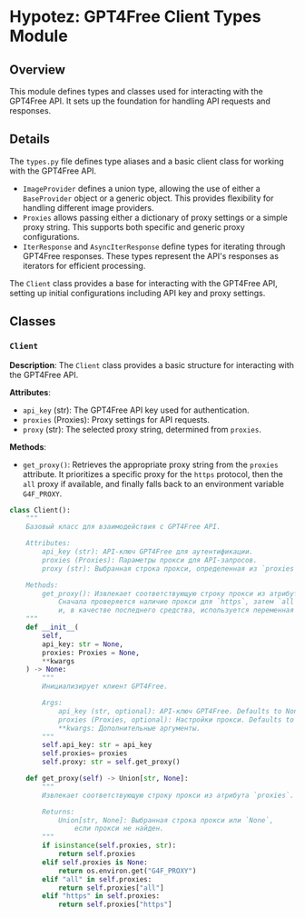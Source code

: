 # Hypotez: GPT4Free Client Types Module

## Overview

This module defines types and classes used for interacting with the GPT4Free API. It sets up the foundation for handling API requests and responses.

## Details

The `types.py` file defines type aliases and a basic client class for working with the GPT4Free API. 

- `ImageProvider` defines a union type, allowing the use of either a `BaseProvider` object or a generic object. This provides flexibility for handling different image providers.
- `Proxies` allows passing either a dictionary of proxy settings or a simple proxy string. This supports both specific and generic proxy configurations.
- `IterResponse` and `AsyncIterResponse` define types for iterating through GPT4Free responses. These types represent the API's responses as iterators for efficient processing.

The `Client` class provides a base for interacting with the GPT4Free API, setting up initial configurations including API key and proxy settings. 

## Classes

### `Client`

**Description**: The `Client` class provides a basic structure for interacting with the GPT4Free API.

**Attributes**:

- `api_key` (str): The GPT4Free API key used for authentication.
- `proxies` (Proxies): Proxy settings for API requests.
- `proxy` (str): The selected proxy string, determined from `proxies`.

**Methods**:

- `get_proxy()`:  Retrieves the appropriate proxy string from the `proxies` attribute. It prioritizes a specific proxy for the `https` protocol, then the `all` proxy if available, and finally falls back to an environment variable `G4F_PROXY`.

```python
class Client():
    """
    Базовый класс для взаимодействия с GPT4Free API.

    Attributes:
        api_key (str): API-ключ GPT4Free для аутентификации.
        proxies (Proxies): Параметры прокси для API-запросов.
        proxy (str): Выбранная строка прокси, определенная из `proxies`.

    Methods:
        get_proxy(): Извлекает соответствующую строку прокси из атрибута `proxies`. 
            Сначала проверяется наличие прокси для `https`, затем `all`, 
            и, в качестве последнего средства, используется переменная окружения `G4F_PROXY`.
    """
    def __init__(
        self,
        api_key: str = None,
        proxies: Proxies = None,
        **kwargs
    ) -> None:
        """
        Инициализирует клиент GPT4Free.

        Args:
            api_key (str, optional): API-ключ GPT4Free. Defaults to None.
            proxies (Proxies, optional): Настройки прокси. Defaults to None.
            **kwargs: Дополнительные аргументы.
        """
        self.api_key: str = api_key
        self.proxies= proxies 
        self.proxy: str = self.get_proxy()

    def get_proxy(self) -> Union[str, None]:
        """
        Извлекает соответствующую строку прокси из атрибута `proxies`.

        Returns:
            Union[str, None]: Выбранная строка прокси или `None`, 
                если прокси не найден.
        """
        if isinstance(self.proxies, str):
            return self.proxies
        elif self.proxies is None:
            return os.environ.get("G4F_PROXY")
        elif "all" in self.proxies:
            return self.proxies["all"]
        elif "https" in self.proxies:
            return self.proxies["https"]
```
